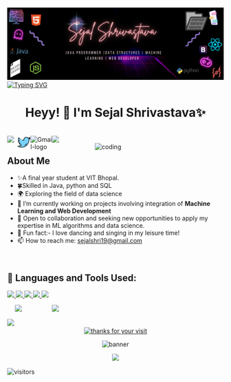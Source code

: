 ![](https://github.com/Sejal-shh/Sejal-shh/blob/main/assests/Gradient%20Elegant%20Professional%20Gamer%20Twitter%20Header.png)
[![Typing SVG](https://readme-typing-svg.herokuapp.com?font=Aparajita&color=%2336BCF7&size=28&center=true&vCenter=true&width=421&height=69&lines=Web+Developer;Java+Coder;AI+-+ML+Enthusiast)](https://git.io/typing-svg)

<h1 align="center"> <B> Heyy! 👋 I'm Sejal Shrivastava✨ </B></h1> 
<br>




<a href="https://www.linkedin.com/in/sejal-shrivastava-b6086a21b">
  <img align="left" width="24px" src="https://raw.githubusercontent.com/peterthehan/peterthehan/master/assets/linkedin.svg"  />
</a>
<a href = "https://twitter.com/Sejal_shhh?t=yRaCNp9ad6T6UqZF-cErqg&s=09">
   <img align="left" width="30px" src="https://raw.githubusercontent.com/bornmay/bornmay/master/twitter.png"  />
  </a>
<a href="mailto:sejalshri19@gmail.com"><img align="left" width="50px" src="https://i.ibb.co/pdt54NY/Gmail-logo.png" alt="Gmail-logo" border="0"></a>
</a>
<a href="https://leetcode.com/Sejal19/">
  <img align="left" width="24px" src="https://leetcode.com/Sejal19/"  />
</a>

<br />
<img align ="right" alt = "coding" width  = "300" src = "https://cdn.dribbble.com/users/2646423/screenshots/5507196/computer.gif">

## About Me
- ✨A final year student at VIT Bhopal.
- 🍀Skilled in Java, python and SQL
- 🌍 Exploring the field of data science
- 🔭 I’m currently working on projects involving integration of <B> Machine Learning and Web Development </B> <br>
- 👯 Open to collaboration and seeking new opportunities to apply my expertise in ML algorithms and data science.
- 💫 Fun fact:- I love dancing and singing in my leisure time!
- 📫 How to reach me: sejalshri19@gmail.com <br>


<br/>

 
 
 
 
 
## 🚀 Languages and Tools Used:

<p align="left"> 
    <a href="https://www.java.com" target="_blank"> <img src="https://img.icons8.com/color/48/000000/java-coffee-cup-logo.png"/> </a>
    <a href="https://www.python.org" target="_blank"> <img src="https://img.icons8.com/color/48/000000/python.png"/> </a> 
    <a href="https://developer.mozilla.org/en-US/docs/Web/JavaScript" target="_blank"> <img src="https://img.icons8.com/color/48/000000/javascript.png"/> </a> 
    <a href="https://www.w3.org/html/" target="_blank"> <img src="https://img.icons8.com/color/48/000000/html-5.png"/> </a> 
    <a href="https://www.w3schools.com/css/" target="_blank"> <img src="https://img.icons8.com/color/48/000000/css3.png"/> </a> 



<p>
<img width='400' align="right" src="https://github-readme-stats.vercel.app/api/top-langs/?username=Sejal-shh&layout=compact" /> &emsp;   
  <img width='400' src="https://github-readme-stats.vercel.app/api?username=Sejal-shh&show_icons=true&theme=radical" />
</p>







<img width='400' src="https://github-readme-streak-stats.herokuapp.com/?user=Sejal-shh" />
<div align="center">
    <a href="https://git.io/typing-svg">
        <img alt="thanks for your visit" src="https://readme-typing-svg.herokuapp.com?font=Roboto+Slab&color=%237E3ACE&size=24&center=true&vCenter=true&width=300&lines=Thanks+for+your+visit!" >
    </a>
  
  
   ![banner](https://user-images.githubusercontent.com/91051053/192588281-8b9b87ae-02e5-4718-8679-5ccae0dcc4a8.png)
  
  
  
  
</div>
<p align="center">
  <img src="https://capsule-render.vercel.app/api?type=waving&color=gradient&height=80&section=footer"/>
</p>

![visitors](https://visitor-badge.laobi.icu/badge?page_id=sejal-shh.sejal-shh)


<!--
**Sejal-shh/Sejal-shh** is a ✨ _special_ ✨ repository because its `README.md` (this file) appears on your GitHub profile.

H
-->
